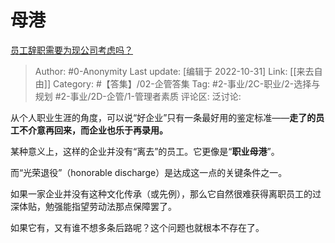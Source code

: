 # 母港
[员工辞职需要为现公司考虑吗？](https://www.zhihu.com/question/28543157/answer/1542846329)

> Author: #0-Anonymity
> Last update: [编辑于 2022-10-31]
> Link: [[来去自由]]
> Category: #【答集】/02-企管答集
> Tag: #2-事业/2C-职业/2-选择与规划 #2-事业/2D-企管/1-管理者素质
> 评论区:
> 泛讨论:

从个人职业生涯的角度，可以说“好企业”只有一条最好用的鉴定标准——**走了的员工不介意再回来，而企业也乐于再录用。**

某种意义上，这样的企业并没有“离去”的员工。它更像是“**职业母港**”。

而“光荣退役”（honorable discharge）是达成这一点的关键条件之一。

如果一家企业并没有这种文化传承（或先例），那么它自然很难获得离职员工的过深体贴，勉强能指望劳动法那点保障罢了。

如果它有，又有谁不想多条后路呢？这个问题也就根本不存在了。
